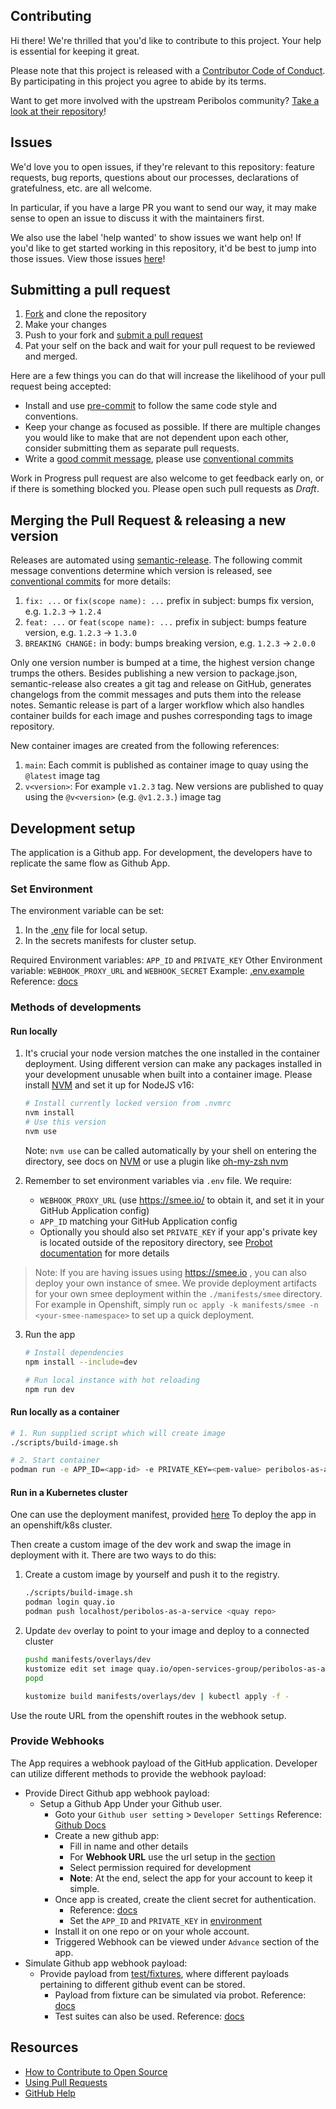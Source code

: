 ## Contributing

[fork]: https://github.com/open-services-group/peribolos-as-a-service/fork
[pr]: https://github.com/open-services-group/peribolos-as-a-service/compare
[code-of-conduct]: CODE_OF_CONDUCT.md
[upstream]: https://github.com/kubernetes/test-infra/tree/master/prow/cmd/peribolos

Hi there! We're thrilled that you'd like to contribute to this project. Your help is essential for keeping it great.

Please note that this project is released with a [Contributor Code of Conduct][code-of-conduct]. By participating in this project you agree to abide by its terms.

Want to get more involved with the upstream Peribolos community? [Take a look at their repository][upstream]!

## Issues

We'd love you to open issues, if they're relevant to this repository: feature requests, bug reports, questions about our processes, declarations of gratefulness, etc. are all welcome.

In particular, if you have a large PR you want to send our way, it may make sense to open an issue to discuss it with the maintainers first.

We also use the label 'help wanted' to show issues we want help on! If you'd like to get started working in this repository, it'd be best to jump into those issues. View those issues [here](https://github.com/open-services-group/peribolos-as-a-service/help%20wanted)!

## Submitting a pull request

1. [Fork][fork] and clone the repository
2. Make your changes
3. Push to your fork and [submit a pull request][pr]
4. Pat your self on the back and wait for your pull request to be reviewed and merged.

Here are a few things you can do that will increase the likelihood of your pull request being accepted:

- Install and use [pre-commit](https://pre-commit.com/) to follow the same code style and conventions.
- Keep your change as focused as possible. If there are multiple changes you would like to make that are not dependent upon each other, consider submitting them as separate pull requests.
- Write a [good commit message](http://tbaggery.com/2008/04/19/a-note-about-git-commit-messages.html), please use [conventional commits](https://www.conventionalcommits.org/en/v1.0.0/)

Work in Progress pull request are also welcome to get feedback early on, or if there is something blocked you. Please open such pull requests as *Draft*.

## Merging the Pull Request & releasing a new version

Releases are automated using [semantic-release](https://github.com/semantic-release/semantic-release).
The following commit message conventions determine which version is released, see [conventional commits](https://www.conventionalcommits.org/en/v1.0.0/) for more details:

1. `fix: ...` or `fix(scope name): ...` prefix in subject: bumps fix version, e.g. `1.2.3` → `1.2.4`
2. `feat: ...` or `feat(scope name): ...` prefix in subject: bumps feature version, e.g. `1.2.3` → `1.3.0`
3. `BREAKING CHANGE:` in body: bumps breaking version, e.g. `1.2.3` → `2.0.0`

Only one version number is bumped at a time, the highest version change trumps the others. Besides publishing a new version to package.json, semantic-release also creates a git tag and release on GitHub, generates changelogs from the commit messages and puts them into the release notes. Semantic release is part of a larger workflow which also handles container builds for each image and pushes corresponding tags to image repository.

New container images are created from the following references:

1. `main`: Each commit is published as container image to quay using the `@latest` image tag
2. `v<version>`: For example `v1.2.3` tag. New versions are published to quay using the `@v<version>` (e.g. `@v1.2.3.`) image tag

## Development setup

The application is a Github app. For development, the developers have to replicate the same flow as Github App.

### Set Environment

The environment variable can be set:

1. In the [.env](./.env) file for local setup.
2. In the secrets manifests for cluster setup.

Required Environment variables: `APP_ID` and `PRIVATE_KEY`
Other Environment variable: `WEBHOOK_PROXY_URL` and `WEBHOOK_SECRET`
Example: [.env.example](./.env.example)
Reference: [docs](https://probot.github.io/docs/configuration/)

### Methods of developments

#### Run locally

1. It's crucial your node version matches the one installed in the container deployment.
   Using different version can make any packages installed in your development unusable when built into a container image.
   Please install [NVM](https://github.com/nvm-sh/nvm) and set it up for NodeJS v16:

   ```sh
   # Install currently locked version from .nvmrc
   nvm install
   # Use this version
   nvm use
   ```

   Note: `nvm use` can be called automatically by your shell on entering the directory, see docs on [NVM](https://github.com/nvm-sh/nvm#deeper-shell-integration) or use a plugin like [oh-my-zsh nvm](https://github.com/ohmyzsh/ohmyzsh/tree/master/plugins/nvm)

2. Remember to set environment variables via `.env` file. We require:
   - `WEBHOOK_PROXY_URL` (use <https://smee.io/> to obtain it, and set it in your GitHub Application config)
   - `APP_ID` matching your GitHub Application config
   - Optionally you should also set `PRIVATE_KEY` if your app's private key is located outside of the repository directory, see [Probot documentation](https://probot.github.io/docs/development/#manually-configuring-a-github-app) for more details

> Note: If you are having issues using https://smee.io , you can also deploy your own instance of smee.
> We provide deployment artifacts for your own smee deployment within the `./manifests/smee` directory.
> For example in Openshift, simply run `oc apply -k manifests/smee -n <your-smee-namespace>` to set up a quick
> deployment.

3. Run the app

   ```sh
   # Install dependencies
   npm install --include=dev

   # Run local instance with hot reloading
   npm run dev
   ```

#### Run locally as a container

```sh
# 1. Run supplied script which will create image
./scripts/build-image.sh

# 2. Start container
podman run -e APP_ID=<app-id> -e PRIVATE_KEY=<pem-value> peribolos-as-a-service
```

#### Run in a Kubernetes cluster

One can use the deployment manifest, provided [here](./manifests/)
To deploy the app in an openshift/k8s cluster.

Then create a custom image of the dev work and swap the image in deployment with it.
There are two ways to do this:

1. Create a custom image by yourself and push it to the registry.

    ```sh
    ./scripts/build-image.sh
    podman login quay.io
    podman push localhost/peribolos-as-a-service <quay repo>
    ```

2. Update `dev` overlay to point to your image and deploy to a connected cluster

    ```sh
    pushd manifests/overlays/dev
    kustomize edit set image quay.io/open-services-group/peribolos-as-a-service=<quay repo>
    popd

    kustomize build manifests/overlays/dev | kubectl apply -f -
    ```

Use the route URL from the openshift routes in the webhook setup.

### Provide Webhooks

The App requires a webhook payload of the GitHub application.
Developer can utilize different methods to provide the webhook payload:

- Provide Direct Github app webhook payload:
  - Setup a Github App Under your Github user.
    - Goto your `Github user setting` > `Developer Settings`
        Reference: [Github Docs](https://docs.github.com/en/developers/apps/building-github-apps/creating-a-github-app)
    - Create a new github app:
      - Fill in name and other details
      - For **Webhook URL** use the url setup in the [section](#methods-of-developments)
      - Select permission required for development
      - **Note**: At the end, select the app for your account to keep it simple.
    - Once app is created, create the client secret for authentication.
      - Reference: [docs](https://docs.github.com/en/developers/apps/building-github-apps/authenticating-with-github-apps)
      - Set the `APP_ID` and `PRIVATE_KEY` in [environment](#set-environment)
    - Install it on one repo or on your whole account.
    - Triggered Webhook can be viewed under `Advance` section of the app.
- Simulate Github app webhook payload:
  - Provide payload from [test/fixtures](./test/fixtures/), where different payloads pertaining to different github event can be stored.
    - Payload from fixture can be simulated via probot. Reference: [docs](https://probot.github.io/docs/simulating-webhooks/)
    - Test suites can also be used. Reference: [docs](https://probot.github.io/docs/testing/)

## Resources

- [How to Contribute to Open Source](https://opensource.guide/how-to-contribute/)
- [Using Pull Requests](https://help.github.com/articles/about-pull-requests/)
- [GitHub Help](https://help.github.com)
